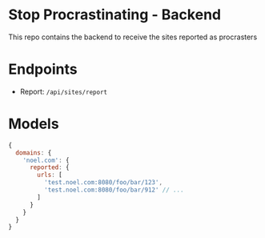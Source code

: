 # Stop Procrastinating - Backend
This repo contains the backend to receive the sites reported as procrasters

# Endpoints
* Report: `/api/sites/report`

# Models

```javascript
{
  domains: {
    'noel.com': {
      reported: {
        urls: [
          'test.noel.com:8080/foo/bar/123',
          'test.noel.com:8080/foo/bar/912' // ...
        ]
      }
    }
  }
}
```
